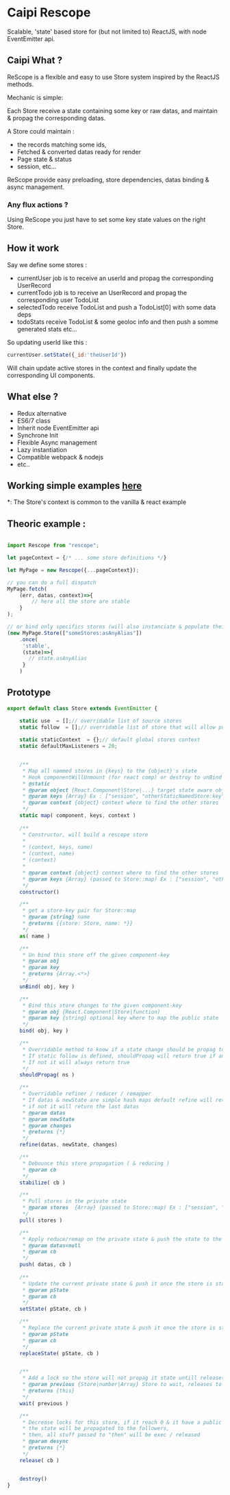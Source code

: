 # Caipi Rescope

Scalable, 'state' based store for (but not limited to) ReactJS, with node EventEmitter api.

## Caipi What ?

ReScope is a flexible and easy to use Store system inspired by the ReactJS methods.

Mechanic is simple:

Each Store receive a state containing some key or raw datas,
   and maintain \& propag the corresponding datas.

A Store could maintain :
- the records matching some ids,
- Fetched & converted datas ready for render
- Page state & status
- session, etc... 

ReScope provide easy preloading, store dependencies, datas binding & async management.

### Any flux actions ?

Using ReScope you just have to set some key state values on the right Store.

## How it work

Say we define some stores :
 - currentUser job is to receive an userId and propag the corresponding UserRecord
 - currentTodo job is to receive an UserRecord and propag the corresponding user TodoList
 - selectedTodo receive TodoList and push a TodoList[0] with some data deps
 - todoStats receive TodoList & some geoloc info and then push a somme generated stats
etc...

So updating userId like this :
```jsx
currentUser.setState({_id:'theUserId'})
```
Will chain update active stores in the context and finally update the corresponding UI components.

## What else ?

- Redux alternative
- ES6/7 class
- Inherit node EventEmitter api
- Synchrone Init
- Flexible Async management
- Lazy instantiation
- Compatible webpack & nodejs
- etc..

## Working simple examples [here](src/example) 

\*: The Store's context is common to the vanilla & react example

## Theoric example :

``` jsx

import Rescope from "rescope";

let pageContext = {/* ... some store definitions */}

let MyPage = new Rescope({...pageContext}); 

// you can do a full dispatch
MyPage.fetch(
    (err, datas, context)=>{
        // here all the store are stable
    }
);

// or bind only specifics stores (will also instanciate & populate theirs dependecies) 
(new MyPage.Store(["someStores:asAnyAlias"])
    .once(
     'stable',
     (state)=>{
       // state.asAnyAlias 
     }
    )

```


## Prototype
 
``` jsx
export default class Store extends EventEmitter {

    static use  = [];// overridable list of source stores
    static follow  = [];// overridable list of store that will allow push if updated
    
    static staticContext  = {};// default global stores context
    static defaultMaxListeners = 20;


    /**
     * Map all nammed stores in {keys} to the {object}'s state
     * Hook componentWillUnmount (for react comp) or destroy to unBind them automatically
     * @static
     * @param object {React.Component|Store|...} target state aware object
     * @param keys {Array} Ex : ["session", "otherStaticNamedStore:key", store.as('anotherKey')]
     * @param context {object} context where to find the other stores
     */
    static map( component, keys, context ) 
    
    /**
     * Constructor, will build a rescope store
     *
     * (context, keys, name)
     * (context, name)
     * (context)
     *
     * @param context {object} context where to find the other stores
     * @param keys {Array} (passed to Store::map) Ex : ["session", "otherNamedStore:key", otherStore.as("otherKey")]
     */
    constructor() 

    /**
     * get a store-key pair for Store::map
     * @param {string} name
     * @returns {{store: Store, name: *}}
     */
    as( name ) 

    /**
     * Un bind this store off the given component-key
     * @param obj
     * @param key
     * @returns {Array.<*>}
     */
    unBind( obj, key ) 

    /**
     * Bind this store changes to the given component-key
     * @param obj {React.Component|Store|function)
     * @param key {string} optional key where to map the public state
     */
    bind( obj, key ) 

    /**
     * Overridable method to know if a state change should be propag to the listening stores & components
     * If static follow is defined, shouldPropag will return true if any of the "follow" keys was updated 
     * If not it will always return true
     */
    shouldPropag( ns )

    /**
     * Overridable refiner / reducer / remapper 
     * If datas & newState are simple hash maps default refine will return {...lastPublicState, ...privateState}
     * if not it will return the last datas
     * @param datas
     * @param newState
     * @param changes
     * @returns {*}
     */
    refine(datas, newState, changes) 

    /**
     * Debounce this store propagation ( & reducing )
     * @param cb
     */
    stabilize( cb ) 

    /**
     * Pull stores in the private state
     * @param stores  {Array} (passed to Store::map) Ex : ["session", "otherNamedStore:key", otherStore.as("otherKey")]
     */
    pull( stores ) 

    /**
     * Apply reduce/remap on the private state & push the state to the followers if this.locks == 0
     * @param datas=null
     * @param cb
     */
    push( datas, cb ) 
    
    /**
     * Update the current private state & push it once the store is stable
     * @param pState
     * @param cb
     */
    setState( pState, cb ) 

    /**
     * Replace the current private state & push it once the store is stable
     * @param pState
     * @param cb
     */
    replaceState( pState, cb ) 


    /**
     * Add a lock so the store will not propag it state untill release() is call (this.locks reach 0)
     * @param previous {Store|number|Array} Store to wait, releases to wait or array of stuff to wait
     * @returns {this}
     */
    wait( previous )

    /**
     * Decrease locks for this store, if it reach 0 & it have a public state,
     * the state will be propagated to the followers,
     * then, all stuff passed to "then" will be exec / released
     * @param desync
     * @returns {*}
     */
    release( cb ) 


    destroy() 
}
```